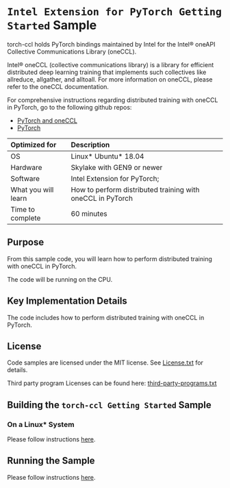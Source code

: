 ﻿# `Intel Extension for PyTorch Getting Started` Sample

torch-ccl holds PyTorch bindings maintained by Intel for the Intel® oneAPI Collective Communications Library (oneCCL).

Intel® oneCCL (collective communications library) is a library for efficient distributed deep learning training that implements such collectives like allreduce, allgather, and alltoall. For more information on oneCCL, please refer to the oneCCL documentation.


For comprehensive instructions regarding distributed training with oneCCL in PyTorch, go to the following github repos:
* [PyTorch and oneCCL](https://github.com/intel/torch-ccl) 
* [PyTorch](https://github.com/intel/optimized-models/tree/master/pytorch/distributed)

| Optimized for                       | Description
|:---                               |:---
| OS                                | Linux* Ubuntu* 18.04
| Hardware                          | Skylake with GEN9 or newer
| Software                          | Intel Extension for PyTorch;
| What you will learn               | How to perform distributed training with oneCCL in PyTorch
| Time to complete                  | 60 minutes


## Purpose

From this sample code, you will learn how to perform distributed training with oneCCL in PyTorch.

The code will be running on the CPU.

## Key Implementation Details 

The code includes how to perform distributed training with oneCCL in PyTorch.
 
## License  

Code samples are licensed under the MIT license. See
[License.txt](https://github.com/oneapi-src/oneAPI-samples/blob/master/License.txt) for details.

Third party program Licenses can be found here: [third-party-programs.txt](https://github.com/oneapi-src/oneAPI-samples/blob/master/third-party-programs.txt)

## Building the `torch-ccl Getting Started` Sample

### On a Linux* System 

Please follow instructions [here](https://github.com/intel/optimized-models/tree/master/pytorch/distributed#distributed-training-with-oneccl-in-pytorch).

## Running the Sample

Please follow instructions [here](https://github.com/intel/optimized-models/tree/master/pytorch/distributed#run-scripts--cpu-affinity).
